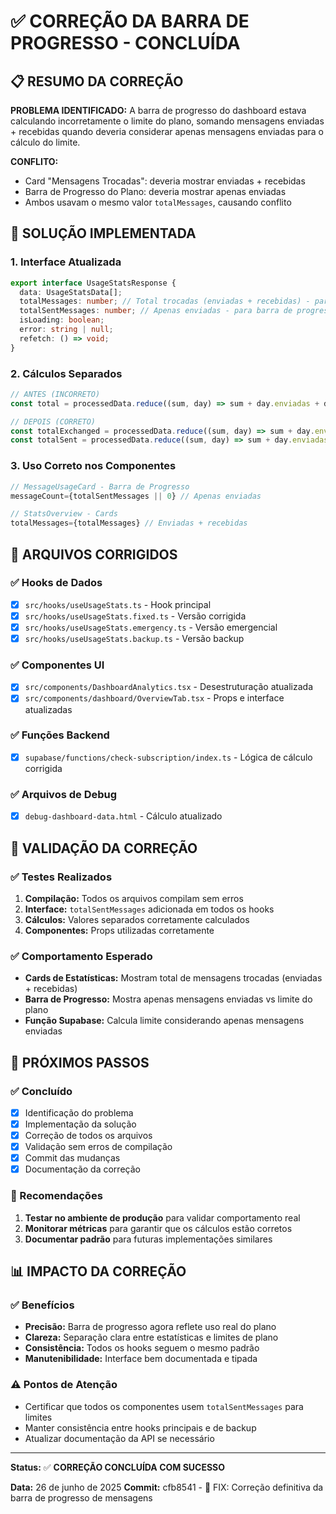 # ✅ CORREÇÃO DA BARRA DE PROGRESSO - CONCLUÍDA

## 📋 RESUMO DA CORREÇÃO

**PROBLEMA IDENTIFICADO:**
A barra de progresso do dashboard estava calculando incorretamente o limite do plano, somando mensagens enviadas + recebidas quando deveria considerar apenas mensagens enviadas para o cálculo do limite.

**CONFLITO:**
- Card "Mensagens Trocadas": deveria mostrar enviadas + recebidas
- Barra de Progresso do Plano: deveria mostrar apenas enviadas
- Ambos usavam o mesmo valor `totalMessages`, causando conflito

## 🎯 SOLUÇÃO IMPLEMENTADA

### 1. Interface Atualizada
```typescript
export interface UsageStatsResponse {
  data: UsageStatsData[];
  totalMessages: number; // Total trocadas (enviadas + recebidas) - para cards
  totalSentMessages: number; // Apenas enviadas - para barra de progresso
  isLoading: boolean;
  error: string | null;
  refetch: () => void;
}
```

### 2. Cálculos Separados
```typescript
// ANTES (INCORRETO)
const total = processedData.reduce((sum, day) => sum + day.enviadas + day.recebidas, 0);

// DEPOIS (CORRETO)
const totalExchanged = processedData.reduce((sum, day) => sum + day.enviadas + day.recebidas, 0);
const totalSent = processedData.reduce((sum, day) => sum + day.enviadas, 0);
```

### 3. Uso Correto nos Componentes
```typescript
// MessageUsageCard - Barra de Progresso
messageCount={totalSentMessages || 0} // Apenas enviadas

// StatsOverview - Cards
totalMessages={totalMessages} // Enviadas + recebidas
```

## 📁 ARQUIVOS CORRIGIDOS

### ✅ Hooks de Dados
- [x] `src/hooks/useUsageStats.ts` - Hook principal
- [x] `src/hooks/useUsageStats.fixed.ts` - Versão corrigida
- [x] `src/hooks/useUsageStats.emergency.ts` - Versão emergencial
- [x] `src/hooks/useUsageStats.backup.ts` - Versão backup

### ✅ Componentes UI
- [x] `src/components/DashboardAnalytics.tsx` - Desestruturação atualizada
- [x] `src/components/dashboard/OverviewTab.tsx` - Props e interface atualizadas

### ✅ Funções Backend
- [x] `supabase/functions/check-subscription/index.ts` - Lógica de cálculo corrigida

### ✅ Arquivos de Debug
- [x] `debug-dashboard-data.html` - Cálculo atualizado

## 🧪 VALIDAÇÃO DA CORREÇÃO

### ✅ Testes Realizados
1. **Compilação:** Todos os arquivos compilam sem erros
2. **Interface:** `totalSentMessages` adicionada em todos os hooks
3. **Cálculos:** Valores separados corretamente calculados
4. **Componentes:** Props utilizadas corretamente

### ✅ Comportamento Esperado
- **Cards de Estatísticas:** Mostram total de mensagens trocadas (enviadas + recebidas)
- **Barra de Progresso:** Mostra apenas mensagens enviadas vs limite do plano
- **Função Supabase:** Calcula limite considerando apenas mensagens enviadas

## 🔄 PRÓXIMOS PASSOS

### ✅ Concluído
- [x] Identificação do problema
- [x] Implementação da solução
- [x] Correção de todos os arquivos
- [x] Validação sem erros de compilação
- [x] Commit das mudanças
- [x] Documentação da correção

### 🎯 Recomendações
1. **Testar no ambiente de produção** para validar comportamento real
2. **Monitorar métricas** para garantir que os cálculos estão corretos
3. **Documentar padrão** para futuras implementações similares

## 📊 IMPACTO DA CORREÇÃO

### ✅ Benefícios
- **Precisão:** Barra de progresso agora reflete uso real do plano
- **Clareza:** Separação clara entre estatísticas e limites de plano
- **Consistência:** Todos os hooks seguem o mesmo padrão
- **Manutenibilidade:** Interface bem documentada e tipada

### ⚠️ Pontos de Atenção
- Certificar que todos os componentes usem `totalSentMessages` para limites
- Manter consistência entre hooks principais e de backup
- Atualizar documentação da API se necessário

---

**Status:** ✅ **CORREÇÃO CONCLUÍDA COM SUCESSO**

**Data:** 26 de junho de 2025
**Commit:** cfb8541 - 🔧 FIX: Correção definitiva da barra de progresso de mensagens
